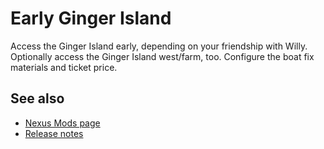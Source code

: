 # Early Ginger Island
Access the Ginger Island early, depending on your friendship with Willy. Optionally access the Ginger Island west/farm, too. Configure the boat fix materials and ticket price.

## See also
* [Nexus Mods page](https://www.nexusmods.com/stardewvalley/mods/13885)
* [Release notes](release-notes.md)